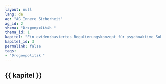 ```yaml
---
layout: null
lang: de
ag: "AG Innere Sicherheit"
ag_id: 2
thema: "Drogenpolitik "
thema_id: 1
kapitel: "Ein evidenzbasiertes Regulierungskonzept für psychoaktive Substanzen"
kapitel_id: 3
permalink: false
tags:
- "Drogenpolitik "
---
```


## {{ kapitel }}
